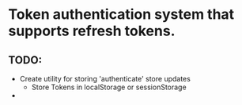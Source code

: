 # Token authentication system that supports refresh tokens.
## TODO:
- Create utility for storing 'authenticate' store updates
  - Store Tokens in localStorage or sessionStorage
- 

